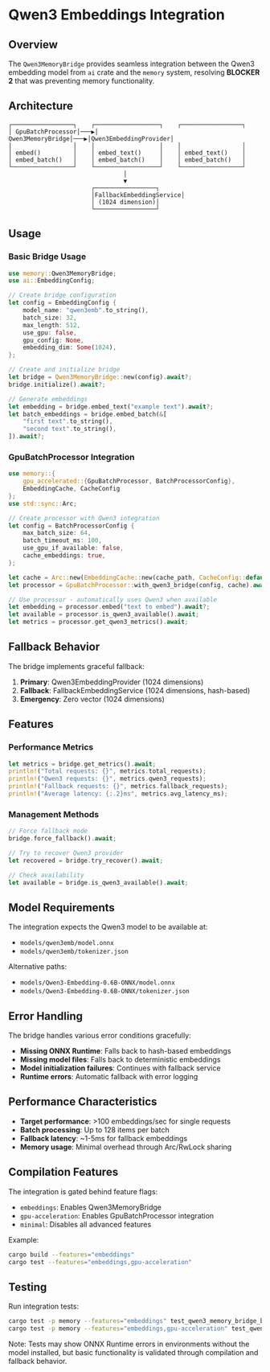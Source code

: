 # Qwen3 Embeddings Integration

## Overview

The `Qwen3MemoryBridge` provides seamless integration between the Qwen3 embedding model from `ai` crate and the `memory` system, resolving **BLOCKER 2** that was preventing memory functionality.

## Architecture

```
┌─────────────────┐    ┌──────────────────┐    ┌─────────────────┐
│ GpuBatchProcessor│───▶│ Qwen3MemoryBridge│───▶│Qwen3EmbeddingProvider│
│                 │    │                  │    │                 │
│ embed()         │    │ embed_text()     │    │ embed_text()    │
│ embed_batch()   │    │ embed_batch()    │    │ embed_batch()   │
└─────────────────┘    └──────────────────┘    └─────────────────┘
                                │
                                ▼
                       ┌─────────────────┐
                       │FallbackEmbeddingService│
                       │ (1024 dimension)│
                       └─────────────────┘
```

## Usage

### Basic Bridge Usage

```rust
use memory::Qwen3MemoryBridge;
use ai::EmbeddingConfig;

// Create bridge configuration
let config = EmbeddingConfig {
    model_name: "qwen3emb".to_string(),
    batch_size: 32,
    max_length: 512,
    use_gpu: false,
    gpu_config: None,
    embedding_dim: Some(1024),
};

// Create and initialize bridge
let bridge = Qwen3MemoryBridge::new(config).await?;
bridge.initialize().await?;

// Generate embeddings
let embedding = bridge.embed_text("example text").await?;
let batch_embeddings = bridge.embed_batch(&[
    "first text".to_string(),
    "second text".to_string(),
]).await?;
```

### GpuBatchProcessor Integration

```rust
use memory::{
    gpu_accelerated::{GpuBatchProcessor, BatchProcessorConfig},
    EmbeddingCache, CacheConfig
};
use std::sync::Arc;

// Create processor with Qwen3 integration
let config = BatchProcessorConfig {
    max_batch_size: 64,
    batch_timeout_ms: 100,
    use_gpu_if_available: false,
    cache_embeddings: true,
};

let cache = Arc::new(EmbeddingCache::new(cache_path, CacheConfig::default())?);
let processor = GpuBatchProcessor::with_qwen3_bridge(config, cache).await?;

// Use processor - automatically uses Qwen3 when available
let embedding = processor.embed("text to embed").await?;
let available = processor.is_qwen3_available().await;
let metrics = processor.get_qwen3_metrics().await;
```

## Fallback Behavior

The bridge implements graceful fallback:

1. **Primary**: Qwen3EmbeddingProvider (1024 dimensions)
2. **Fallback**: FallbackEmbeddingService (1024 dimensions, hash-based)
3. **Emergency**: Zero vector (1024 dimensions)

## Features

### Performance Metrics

```rust
let metrics = bridge.get_metrics().await;
println!("Total requests: {}", metrics.total_requests);
println!("Qwen3 requests: {}", metrics.qwen3_requests);
println!("Fallback requests: {}", metrics.fallback_requests);
println!("Average latency: {:.2}ms", metrics.avg_latency_ms);
```

### Management Methods

```rust
// Force fallback mode
bridge.force_fallback().await;

// Try to recover Qwen3 provider
let recovered = bridge.try_recover().await;

// Check availability
let available = bridge.is_qwen3_available().await;
```

## Model Requirements

The integration expects the Qwen3 model to be available at:
- `models/qwen3emb/model.onnx`
- `models/qwen3emb/tokenizer.json`

Alternative paths:
- `models/Qwen3-Embedding-0.6B-ONNX/model.onnx`
- `models/Qwen3-Embedding-0.6B-ONNX/tokenizer.json`

## Error Handling

The bridge handles various error conditions gracefully:

- **Missing ONNX Runtime**: Falls back to hash-based embeddings
- **Missing model files**: Falls back to deterministic embeddings
- **Model initialization failures**: Continues with fallback service
- **Runtime errors**: Automatic fallback with error logging

## Performance Characteristics

- **Target performance**: >100 embeddings/sec for single requests
- **Batch processing**: Up to 128 items per batch
- **Fallback latency**: ~1-5ms for fallback embeddings
- **Memory usage**: Minimal overhead through Arc/RwLock sharing

## Compilation Features

The integration is gated behind feature flags:

- `embeddings`: Enables Qwen3MemoryBridge
- `gpu-acceleration`: Enables GpuBatchProcessor integration
- `minimal`: Disables all advanced features

Example:
```bash
cargo build --features="embeddings"
cargo test --features="embeddings,gpu-acceleration"
```

## Testing

Run integration tests:
```bash
cargo test -p memory --features="embeddings" test_qwen3_memory_bridge_basic
cargo test -p memory --features="embeddings,gpu-acceleration" test_qwen3_gpu_batch_processor_integration
```

Note: Tests may show ONNX Runtime errors in environments without the model installed, but basic functionality is validated through compilation and fallback behavior.